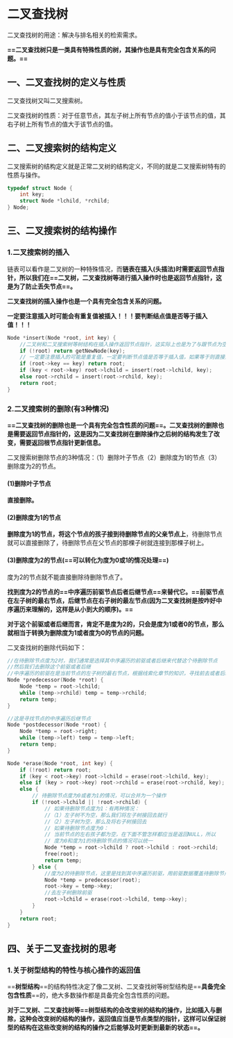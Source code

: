 # 二叉查找树

二叉查找树的用途：解决与排名相关的检索需求。

**==二叉查找树只是一类具有特殊性质的树，其操作也是具有完全包含关系的问题。==**

## 一、二叉查找树的定义与性质

二叉查找树又叫二叉搜索树。

二叉查找树的性质：对于任意节点，其左子树上所有节点的值小于该节点的值，其右子树上所有节点的值大于该节点的值。



## 二、二叉搜索树的结构定义

二叉搜索树的结构定义就是正常二叉树的结构定义，不同的就是二叉搜索树特有的性质与操作。

```c++
typedef struct Node {
    int key;
    struct Node *lchild, *rchild;
} Node;
```



## 三、二叉搜索树的结构操作

### 1.二叉搜索树的插入

链表可以看作是二叉树的一种特殊情况，而**链表在插入(头插法)时需要返回节点指针，所以我们在==二叉树，二叉查找树等进行插入操作时也是返回节点指针，这是为了防止丢失节点==。**

**二叉查找树的插入操作也是一个具有完全包含关系的问题。**

**一定要注意插入时可能会有重复值被插入！！！要判断结点值是否等于插入值！！！**

```c++
Node *insert(Node *root, int key) {
    //二叉树和二叉搜索树等树结构在插入操作返回节点指针，这实际上也是为了与跟节点为空时的操作统一！！！
    if (!root) return getNewNode(key);
    // 一定要注意插入的可能是重复值，一定要判断节点值是否等于插入值，如果等于则直接返回当前节点的值
    if (root->key == key) return root;
    if (key < root->key) root->lchild = insert(root->lchild, key);
    else root->rchild = insert(root->rchild, key);
    return root;
}
```



### 2.二叉搜索树的删除(有3种情况)

**==二叉查找树的删除也是一个具有完全包含性质的问题==。二叉查找树的删除也是需要返回节点指针的，这是因为二叉查找树在删除操作之后树的结构发生了改变，需要返回根节点指针更新信息。**

二叉搜索树删除节点的3种情况：（1）删除叶子节点（2）删除度为1的节点（3）删除度为2的节点。

#### (1)删除叶子节点

**直接删除。**

#### (2)删除度为1的节点

**删除度为1的节点，将这个节点的孩子接到待删除节点的父亲节点上**，待删除节点就可以直接删除了，待删除节点在父节点的那棵子树就连接到那棵子树上。

#### (3)删除度为2的节点(==可以转化为度为0或1的情况处理==)

度为2的节点就不能直接删除待删除节点了。

**找到度为2的节点的==中序遍历前驱节点后者后继节点==来替代它。==前驱节点在左子树的最右节点，后继节点在右子树的最左节点(因为二叉查找树是按咋好中序遍历来理解的，这样是从小到大的顺序)。==**

**对于这个前驱或者后继而言，肯定不是度为2的，只会是度为1或者0的节点，那么就相当于转换为删除度为1或者度为0的节点的问题。**

二叉查找树的删除代码如下：

```c++
//在待删除节点度为2时，我们通常是选择其中序遍历的前驱或者后继来代替这个待删除节点
//然后我们去删除这个前驱或者后继
//中序遍历的前驱在是当前节点的左子树的最右节点，根据线索化章节的知识，寻找前去或者后继只需要循环就行
Node *predecessor(Node *root) {
    Node *temp = root->lchild;
    while (temp->rchild) temp = temp->rchild;
    return temp;
}

//这是寻找节点的中序遍历后继节点
Node *postdecessor(Node *root) {
    Node *temp = root->right;
    while (temp->left) temp = temp->left;
    return temp;
}

Node *erase(Node *root, int key) {
    if (!root) return root;
    if (key < root->key) root->lchild = erase(root->lchild, key);
    else if (key > root->key) root->rchild = erase(root->rchild, key);
    else {
        // 待删除节点度为0或者为1的情况，可以合并为一个操作
        if (!root->lchild || !root->rchild) {
            // 如果待删除节点度为1：有两种情况：
            //（1）左子树不为空，那么我们将左子树接回去就行
            //（2）左子树为空，那么及将右子树接回去
            // 如果待删除节点度为0：
            // 当前节点的左右孩子都为空，在下面不管怎样都应当是返回NULL，所以
            // 度为0和度为1的待删除节点的情况可以统一
            Node *temp = root->lchild ? root->lchild : root->rchild;
            free(root);
            return temp;
        } else {
            //度为2的待删除节点，这里是找到其中序遍历前驱，用前驱数据覆盖待删除节点，之后去左子树删除前驱
            Node *temp = predecessor(root);
            root->key = temp->key;
            //去左子树删除前驱
            root->lchild = erase(root->lchild, temp->key);
        }
    }
    return root;
}
```



## 四、关于二叉查找树的思考

### 1.关于树型结构的特性与核心操作的返回值

==**树型结构**==的结构特性决定了像二叉树、二叉查找树等树型结构是==**具备完全包含性质**==的，绝大多数操作都是具备完全包含性质的问题。

**对于二叉树、二叉查找树等==树型结构的会改变树的结构的操作，比如插入与删除，这种会改变树的结构的操作，返回值应当是节点类型的指针，这样可以保证树型的结构在这些改变树的结构的操作之后能够及时更新到最新的状态==。**